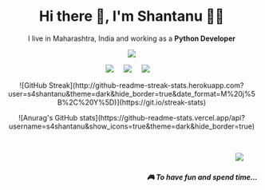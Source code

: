<h1 align='center'> Hi there 👋, I'm Shantanu  👩‍💻 </h1>
<p align='center'>
  I live in Maharashtra, India and working as a <b>Python Developer</b> 
</p>

<p align='center'>
  <a href="#"><img src="https://visitor-badge.glitch.me/badge?page_id=StefanyVasc.StefanyVasc??style=for-the-badge&logo=appveyor"></a>
</p>

<p align='center'>
  <a href="https://twitter.com/s4shaantanu"><img src="https://img.shields.io/badge/twitter-%231DA1F2.svg?&style=for-the-badge&logo=twitter&logoColor=white" /></a>&nbsp;&nbsp;&nbsp;&nbsp;
  <a href="https://www.linkedin.com/in/shantanu-raut-06ab8a192/"><img src="https://img.shields.io/badge/linkedin-%230077B5.svg?&style=for-the-badge&logo=linkedin&logoColor=white" /></a>&nbsp;&nbsp;&nbsp;&nbsp;
  <a href="mailto:rshantanu73@gmail.com?subject=Olá%20Stefany"><img src="https://img.shields.io/badge/gmail-%23D14836.svg?&style=for-the-badge&logo=gmail&logoColor=white" /></a>&nbsp;&nbsp;&nbsp;&nbsp;

</p>


<p align='center'>
![GitHub Streak](http://github-readme-streak-stats.herokuapp.com?user=s4shantanu&theme=dark&hide_border=true&date_format=M%20j%5B%2C%20Y%5D)](https://git.io/streak-stats) 
 </p>

<p align='center'>
![Anurag's GitHub stats](https://github-readme-stats.vercel.app/api?username=s4shantanu&show_icons=true&theme=dark&hide_border=true)
</p>



<br>
<p align="right">
  <a href="https://open.spotify.com/playlist/1HVGan6oGs214oufscycPZ?si=a861dfb858ec4ada"><img src="https://img.shields.io/badge/spotify-%231ED760.svg?&style=for-the-badge&logo=spotify&logoColor=white" /></a>&nbsp;&nbsp;&nbsp;
  </a>&nbsp;&nbsp;&nbsp;
  <h5 align="right">🎮 To have fun and spend time...</h5>
</p>
